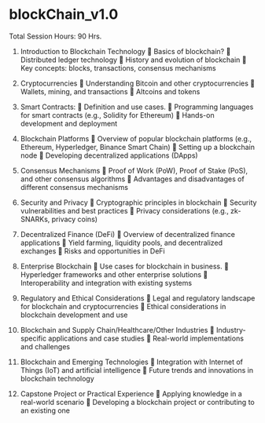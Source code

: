 # blockChain_v1.0

Total Session Hours: 90 Hrs. 
  
1. Introduction to Blockchain Technology 
     Basics of blockchain? 
     Distributed ledger technology 
     History and evolution of blockchain 
     Key concepts: blocks, transactions, consensus mechanisms

2. Cryptocurrencies 
     Understanding Bitcoin and other cryptocurrencies 
     Wallets, mining, and transactions 
     Altcoins and tokens

3. Smart Contracts: 
     Definition and use cases. 
     Programming languages for smart contracts (e.g., Solidity for Ethereum) 
     Hands-on development and deployment

4. Blockchain Platforms 
     Overview of popular blockchain platforms (e.g., Ethereum, Hyperledger, 
    Binance Smart Chain) 
     Setting up a blockchain node 
     Developing decentralized applications (DApps)

5. Consensus Mechanisms 
     Proof of Work (PoW), Proof of Stake (PoS), and other consensus 
    algorithms 
     Advantages and disadvantages of different consensus mechanisms

6. Security and Privacy 
     Cryptographic principles in blockchain 
     Security vulnerabilities and best practices 
     Privacy considerations (e.g., zk-SNARKs, privacy coins)

7. Decentralized Finance (DeFi) 
     Overview of decentralized finance applications 
     Yield farming, liquidity pools, and decentralized exchanges 
     Risks and opportunities in DeFi

8. Enterprise Blockchain 
     Use cases for blockchain in business. 
     Hyperledger frameworks and other enterprise solutions 
     Interoperability and integration with existing systems

9. Regulatory and Ethical Considerations 
     Legal and regulatory landscape for blockchain and cryptocurrencies 
     Ethical considerations in blockchain development and use

10. Blockchain and Supply Chain/Healthcare/Other Industries 
     Industry-specific applications and case studies 
     Real-world implementations and challenges

11. Blockchain and Emerging Technologies 
     Integration with Internet of Things (IoT) and artificial intelligence 
     Future trends and innovations in blockchain technology

12. Capstone Project or Practical Experience 
     Applying knowledge in a real-world scenario 
     Developing a blockchain project or contributing to an existing one
